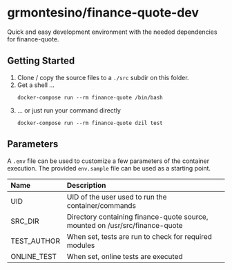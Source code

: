 # grmontesino/finance-quote-dev

Quick and easy development environment with the needed dependencies for finance-quote.

## Getting Started

1. Clone / copy the source files to a `./src` subdir on this folder.
2. Get a shell ...
    ```shell
    docker-compose run --rm finance-quote /bin/bash
    ```
3. ... or just run your command directly
    ```shell
    docker-compose run --rm finance-quote dzil test
    ```

## Parameters

A `.env` file can be used to customize a few parameters of the container execution. The provided `env.sample` file can be used as a starting point.

| Name | Description |
|:-----|:------------|
| UID  | UID of the user used to run the container/commands |
| SRC_DIR | Directory containing finance-quote source, mounted on /usr/src/finance-quote |
| TEST_AUTHOR | When set, tests are run to check for required modules |
| ONLINE_TEST | When set, online tests are executed |
